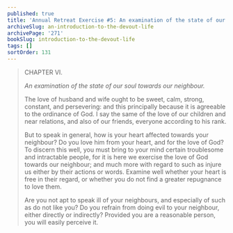 ```yaml
---
published: true
title: 'Annual Retreat Exercise #5: An examination of the state of our soul towards our neighbour'
archiveSlug: an-introduction-to-the-devout-life
archivePage: '271'
bookSlug: introduction-to-the-devout-life
tags: []
sortOrder: 131
---
```


> CHAPTER VI.
>
> *An examination of the state of our soul towards our neighbour.*
>
> The love of husband and wife ought to be sweet, calm, strong, constant, and persevering: and this principally because it is agreeable to the ordinance of God. I say the same of the love of our children and near relations, and also of our friends, everyone according to his rank.
>
> But to speak in general, how is your heart affected towards your neighbour? Do you love him from your heart, and for the love of God? To discern this well, you must bring to your mind certain troublesome and intractable people, for it is here we exercise the love of God towards our neighbour; and much more with regard to such as injure us either by their actions or words. Examine well whether your heart is free in their regard, or whether you do not find a greater repugnance to love them.
>
> Are you not apt to speak ill of your neighbours, and especially of such as do not like you? Do you refrain from doing evil to your neighbour, either directly or indirectly? Provided you are a reasonable person, you will easily perceive it.
